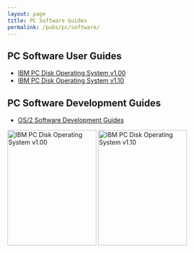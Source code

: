 ```yaml
---
layout: page
title: PC Software Guides
permalink: /pubs/pc/software/
---
```


PC Software User Guides
---

* [IBM PC Disk Operating System v1.00](dos/PCDOS100/)
* [IBM PC Disk Operating System v1.10](dos/PCDOS110/)

PC Software Development Guides
---

* [OS/2 Software Development Guides](os2/)

[<img src="http://archive.pcjs.org/pubs/pc/software/dos/PCDOS100/thumbs/PCDOS100.jpg" width="200" height="260" alt="IBM PC Disk Operating System v1.00"/>](dos/PCDOS100/)
[<img src="http://archive.pcjs.org/pubs/pc/software/dos/PCDOS110/thumbs/PCDOS110.jpg" width="200" height="260" alt="IBM PC Disk Operating System v1.10"/>](dos/PCDOS110/)
